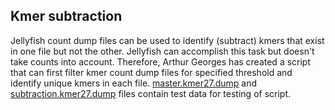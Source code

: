 ## Kmer subtraction

Jellyfish count dump files can be used to identify (subtract) kmers that exist in one file but not the other. Jellyfish can accomplish this task but doesn't take counts into account. Therefore, Arthur Georges has created a script that can first filter kmer count dump files for specified threshold and identify unique kmers in each file. [master.kmer27.dump](https://github.com/kango2/utils/blob/main/testdata/master.kmer27.dump) and [subtraction.kmer27.dump](https://github.com/kango2/utils/blob/main/testdata/subtraction.kmer27.dump) files contain test data for testing of script.
